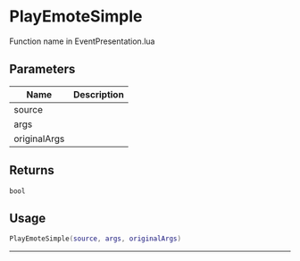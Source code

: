 # PlayEmoteSimple

Function name in EventPresentation.lua

## Parameters

| Name         | Description |
| ------------ | ----------- |
| source       |             |
| args         |             |
| originalArgs |             |

## Returns

`bool`

## Usage

```lua
PlayEmoteSimple(source, args, originalArgs)
```

---

